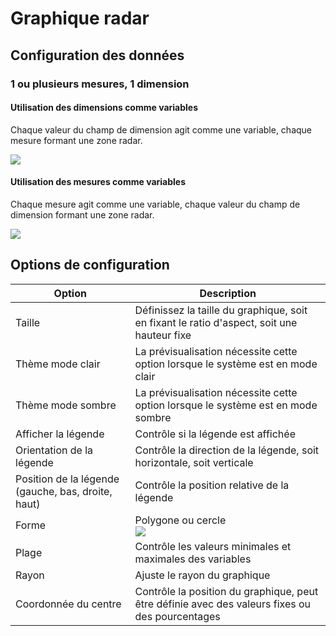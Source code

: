 # Graphique radar

## Configuration des données

### 1 ou plusieurs mesures, 1 dimension

#### Utilisation des dimensions comme variables

Chaque valeur du champ de dimension agit comme une variable, chaque mesure formant une zone radar.

![](https://static-docs.nocobase.com/202410091924155.png)

#### Utilisation des mesures comme variables

Chaque mesure agit comme une variable, chaque valeur du champ de dimension formant une zone radar.

![](https://static-docs.nocobase.com/202410091927959.png)

## Options de configuration

| Option                        | Description                                                                 |
| ----------------------------- | --------------------------------------------------------------------------- |
| Taille                         | Définissez la taille du graphique, soit en fixant le ratio d'aspect, soit une hauteur fixe |
| Thème mode clair               | La prévisualisation nécessite cette option lorsque le système est en mode clair |
| Thème mode sombre              | La prévisualisation nécessite cette option lorsque le système est en mode sombre |
| Afficher la légende            | Contrôle si la légende est affichée                                           |
| Orientation de la légende      | Contrôle la direction de la légende, soit horizontale, soit verticale        |
| Position de la légende (gauche, bas, droite, haut) | Contrôle la position relative de la légende |
| Forme                          | Polygone ou cercle<br />![](https://static-docs.nocobase.com/202410091929018.png) |
| Plage                          | Contrôle les valeurs minimales et maximales des variables                    |
| Rayon                          | Ajuste le rayon du graphique                                                 |
| Coordonnée du centre          | Contrôle la position du graphique, peut être définie avec des valeurs fixes ou des pourcentages |
